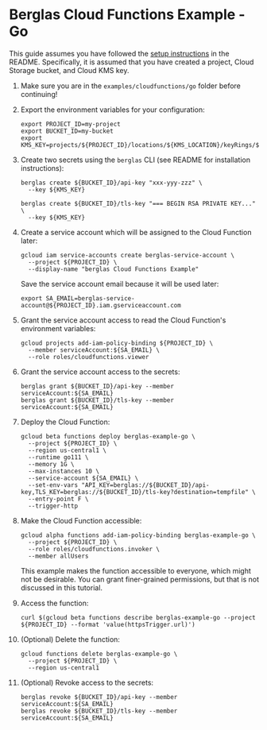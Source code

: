 # Berglas Cloud Functions Example - Go

This guide assumes you have followed the [setup instructions][setup] in the
README. Specifically, it is assumed that you have created a project, Cloud
Storage bucket, and Cloud KMS key.

[setup]: https://github.com/GoogleCloudPlatform/berglas#setup

1. Make sure you are in the `examples/cloudfunctions/go` folder before
continuing!

1. Export the environment variables for your configuration:

    ```text
    export PROJECT_ID=my-project
    export BUCKET_ID=my-bucket
    export KMS_KEY=projects/${PROJECT_ID}/locations/${KMS_LOCATION}/keyRings/${KMS_KEYRING}/cryptoKeys/${KMS_CRYPTO_KEY}
    ```

1. Create two secrets using the `berglas` CLI (see README for installation
instructions):

    ```text
    berglas create ${BUCKET_ID}/api-key "xxx-yyy-zzz" \
      --key ${KMS_KEY}
    ```

    ```text
    berglas create ${BUCKET_ID}/tls-key "=== BEGIN RSA PRIVATE KEY..." \
      --key ${KMS_KEY}
    ```

1. Create a service account which will be assigned to the Cloud Function later:

    ```text
    gcloud iam service-accounts create berglas-service-account \
      --project ${PROJECT_ID} \
      --display-name "berglas Cloud Functions Example"
    ```

    Save the service account email because it will be used later:

    ```text
    export SA_EMAIL=berglas-service-account@${PROJECT_ID}.iam.gserviceaccount.com
    ```

1. Grant the service account access to read the Cloud Function's environment
variables:

    ```text
    gcloud projects add-iam-policy-binding ${PROJECT_ID} \
      --member serviceAccount:${SA_EMAIL} \
      --role roles/cloudfunctions.viewer
    ```

1. Grant the service account access to the secrets:

    ```text
    berglas grant ${BUCKET_ID}/api-key --member serviceAccount:${SA_EMAIL}
    berglas grant ${BUCKET_ID}/tls-key --member serviceAccount:${SA_EMAIL}
    ```

1. Deploy the Cloud Function:

    ```text
    gcloud beta functions deploy berglas-example-go \
      --project ${PROJECT_ID} \
      --region us-central1 \
      --runtime go111 \
      --memory 1G \
      --max-instances 10 \
      --service-account ${SA_EMAIL} \
      --set-env-vars "API_KEY=berglas://${BUCKET_ID}/api-key,TLS_KEY=berglas://${BUCKET_ID}/tls-key?destination=tempfile" \
      --entry-point F \
      --trigger-http
    ```

1. Make the Cloud Function accessible:

    ```text
    gcloud alpha functions add-iam-policy-binding berglas-example-go \
      --project ${PROJECT_ID} \
      --role roles/cloudfunctions.invoker \
      --member allUsers
    ```

    This example makes the function accessible to everyone, which might not be
    desirable. You can grant finer-grained permissions, but that is not
    discussed in this tutorial.

1. Access the function:

    ```text
    curl $(gcloud beta functions describe berglas-example-go --project ${PROJECT_ID} --format 'value(httpsTrigger.url)')
    ```

1. (Optional) Delete the function:

   ```text
   gcloud functions delete berglas-example-go \
     --project ${PROJECT_ID} \
     --region us-central1
   ```

1. (Optional) Revoke access to the secrets:

    ```text
    berglas revoke ${BUCKET_ID}/api-key --member serviceAccount:${SA_EMAIL}
    berglas revoke ${BUCKET_ID}/tls-key --member serviceAccount:${SA_EMAIL}
    ```
